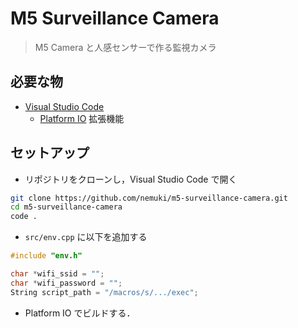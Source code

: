 # M5 Surveillance Camera

> M5 Camera と人感センサーで作る監視カメラ

## 必要な物

- [Visual Studio Code](https://azure.microsoft.com/ja-jp/products/visual-studio-code/)
  - [Platform IO](https://marketplace.visualstudio.com/items?itemName=platformio.platformio-ide) 拡張機能

## セットアップ

- リポジトリをクローンし，Visual Studio Code で開く

```sh
git clone https://github.com/nemuki/m5-surveillance-camera.git
cd m5-surveillance-camera
code .
```

- `src/env.cpp` に以下を追加する

```cpp
#include "env.h"

char *wifi_ssid = "";
char *wifi_password = "";
String script_path = "/macros/s/.../exec";
```

- Platform IO でビルドする．
